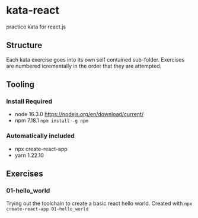 # kata-react

practice kata for react.js

## Structure

Each kata exercise goes into its own self contained sub-folder.
Exercises are numbered icrementally in the order that they are attempted.

## Tooling

### Install Required

* node 16.3.0 <https://nodejs.org/en/download/current/>
* npm 7.18.1 `npm install -g npm`

### Automatically included

* npx create-react-app
* yarn 1.22.10

## Exercises

### 01-hello_world

Trying out the toolchain to create a basic react hello world.
Created with `npx create-react-app 01-hello_world`
